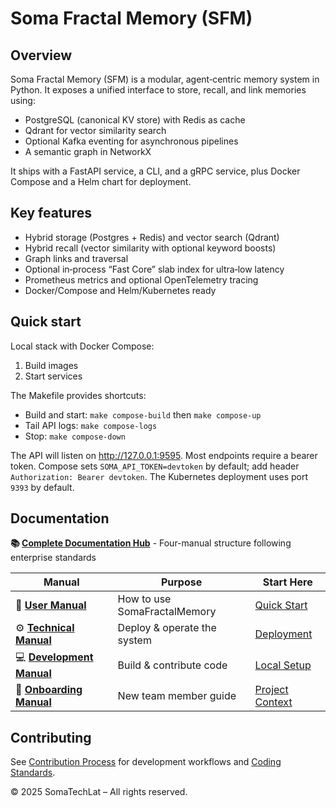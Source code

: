 # Soma Fractal Memory (SFM)

## Overview
Soma Fractal Memory (SFM) is a modular, agent‑centric memory system in Python. It exposes a unified interface to store, recall, and link memories using:
- PostgreSQL (canonical KV store) with Redis as cache
- Qdrant for vector similarity search
- Optional Kafka eventing for asynchronous pipelines
- A semantic graph in NetworkX

It ships with a FastAPI service, a CLI, and a gRPC service, plus Docker Compose and a Helm chart for deployment.

## Key features
- Hybrid storage (Postgres + Redis) and vector search (Qdrant)
- Hybrid recall (vector similarity with optional keyword boosts)
- Graph links and traversal
- Optional in‑process “Fast Core” slab index for ultra‑low latency
- Prometheus metrics and optional OpenTelemetry tracing
- Docker/Compose and Helm/Kubernetes ready

## Quick start

Local stack with Docker Compose:

1) Build images
2) Start services

The Makefile provides shortcuts:

- Build and start: `make compose-build` then `make compose-up`
- Tail API logs: `make compose-logs`
- Stop: `make compose-down`

The API will listen on http://127.0.0.1:9595. Most endpoints require a bearer token. Compose sets `SOMA_API_TOKEN=devtoken` by default; add header `Authorization: Bearer devtoken`. The Kubernetes deployment uses port `9393` by default.

## Documentation

**📚 [Complete Documentation Hub](docs/index.md)** - Four-manual structure following enterprise standards

| Manual | Purpose | Start Here |
|--------|---------|------------|
| 👤 **[User Manual](docs/user-manual/index.md)** | How to use SomaFractalMemory | [Quick Start](docs/user-manual/quick-start-tutorial.md) |
| ⚙️ **[Technical Manual](docs/technical-manual/index.md)** | Deploy & operate the system | [Deployment](docs/technical-manual/deployment.md) |
| 💻 **[Development Manual](docs/development-manual/index.md)** | Build & contribute code | [Local Setup](docs/development-manual/local-setup.md) |
| 🚀 **[Onboarding Manual](docs/onboarding-manual/index.md)** | New team member guide | [Project Context](docs/onboarding-manual/project-context.md) |

## Contributing

See [Contribution Process](docs/development-manual/contribution-process.md) for development workflows and [Coding Standards](docs/development-manual/coding-standards.md).

© 2025 SomaTechLat – All rights reserved.
